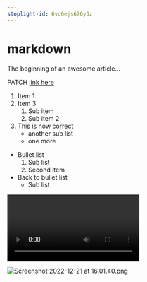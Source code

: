 ```yaml
---
stoplight-id: 6vq6ejs676y5z
---
```


# markdown

The beginning of an awesome article...

PATCH [link here](../reference/three-one.yaml/paths/~1users~1{userId}/patch)

1. Item 1
2. Item 3
   1. Sub item
   2. Sub item 2
3. This is now correct
   - another sub list
   - one more


- Bullet list
   1. Sub list 
   2. Second item 
- Back to bullet list
   - Sub list 


![](https://qonto.com/register/videos/company-creation.mp4)

![Screenshot 2022-12-21 at 16.01.40.png](<../assets/images/Screenshot 2022-12-21 at 16.01.40.png>)

